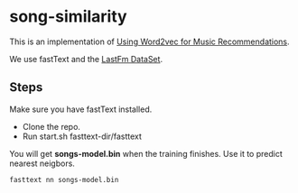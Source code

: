 # song-similarity

This is an implementation of [Using Word2vec for Music Recommendations](https://towardsdatascience.com/using-word2vec-for-music-recommendations-bb9649ac2484).

We use fastText and the [LastFm DataSet](http://mtg.upf.edu/static/datasets/last.fm/lastfm-dataset-1K.tar.gz).

## Steps
Make sure you have fastText installed.
* Clone the repo.
* Run start.sh fasttext-dir/fasttext

You will get <strong>songs-model.bin</strong> when the training finishes.
Use it to predict nearest neigbors.

`fasttext nn songs-model.bin`

